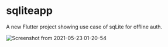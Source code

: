 # sqliteapp

A new Flutter project showing use case of sqLite for offline auth.





![Screenshot from 2021-05-23 01-20-54](https://user-images.githubusercontent.com/56641192/119244253-6c1f9700-bb66-11eb-8fe3-c8c2b87aba3e.png)
